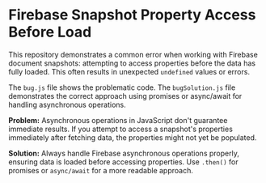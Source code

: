 # Firebase Snapshot Property Access Before Load

This repository demonstrates a common error when working with Firebase document snapshots: attempting to access properties before the data has fully loaded. This often results in unexpected `undefined` values or errors.

The `bug.js` file shows the problematic code. The `bugSolution.js` file demonstrates the correct approach using promises or async/await for handling asynchronous operations.

**Problem:** Asynchronous operations in JavaScript don't guarantee immediate results.  If you attempt to access a snapshot's properties immediately after fetching data, the properties might not yet be populated. 

**Solution:**  Always handle Firebase asynchronous operations properly, ensuring data is loaded before accessing properties. Use `.then()` for promises or `async/await` for a more readable approach.